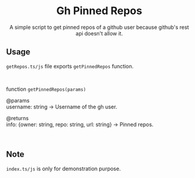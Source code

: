 <h1 align='center'>Gh Pinned Repos</h1>

<p align="center">
A simple script to get pinned repos of a github user because github's rest api doesn't allow it.
</p>

<h2>Usage</h2>

`getRepos.ts/js` file exports `getPinnedRepos` function.

<br>

function `getPinnedRepos(params)`

@params<br>
username: string -> Username of the gh user.

@returns<br>
info: {owner: string, repo: string, url: string} -> Pinned repos.

<br>

<h2>Note</h2>

`index.ts/js` is only for demonstration purpose.
